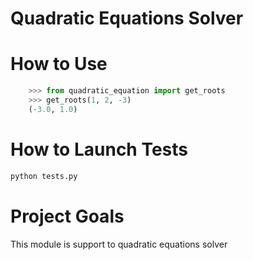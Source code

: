 # Quadratic Equations Solver
# How to Use

```python
	>>> from quadratic_equation import get_roots
	>>> get_roots(1, 2, -3)
	(-3.0, 1.0)
```
# How to Launch Tests

```bash
python tests.py
```

# Project Goals
This module is support to quadratic equations solver
